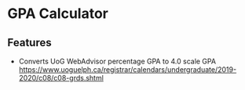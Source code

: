 # GPA Calculator

## Features

- Converts UoG WebAdvisor percentage GPA to 4.0 scale GPA
  https://www.uoguelph.ca/registrar/calendars/undergraduate/2019-2020/c08/c08-grds.shtml
